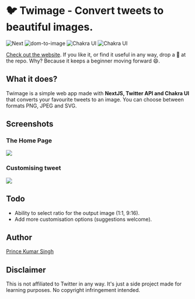 # 🐦 Twimage - Convert tweets to beautiful images.


![Next](https://img.shields.io/badge/NextJS-10.1.3-000000)
![dom-to-image](https://img.shields.io/badge/dom_to_image-^2.6.0-1e0b99)
![Chakra UI](https://img.shields.io/badge/Chakra_UI-^1.4.2-319795)
![Chakra UI](https://img.shields.io/badge/Twitter-API-1DA1F2)


[Check out the website](http://twimage.vercel.app). If you like it, or find it useful in any way, drop a 🌟 at the repo. Why? Because it keeps a beginner moving forward 😄.


## What it does?
Twimage is a simple web app made with **NextJS, Twitter API and Chakra UI** that converts your favourite tweets to an image. You can choose between formats PNG, JPEG and SVG.


## Screenshots

### The Home Page
<img src="https://github.com/drkPrince/tweet-2-image/blob/main/screenshots/home.png" />

### Customising tweet
<img src="https://github.com/drkPrince/tweet-2-image/blob/main/screenshots/settings.png" />


## Todo
- Ability to select ratio for the output image (1:1, 9:16).
- Add more customisation options (suggestions welcome).

## Author
[Prince Kumar Singh](http://www.twitter.com/drkPrns)


## Disclaimer
This is not affiliated to Twitter in any way. It's just a side project made for learning purposes. No copyright infringement intended.

